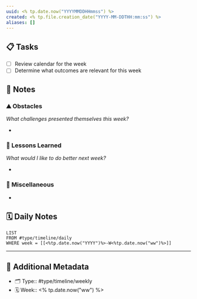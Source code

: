 ```yaml
---
uuid: <% tp.date.now("YYYYMMDDHHmmss") %>
created: <% tp.file.creation_date("YYYY-MM-DDTHH:mm:ss") %>
aliases: []
---
```



## 📋 Tasks

- [ ] Review calendar for the week
- [ ] Determine what outcomes are relevant for this week

## 📝 Notes

### ⛰ Obstacles

_What challenges presented themselves this week?_

- 

### 🎒 Lessons Learned

_What would I like to do better next week?_

- 

### 📖 Miscellaneous

- 

## 🗓️ Daily Notes

```dataview
LIST
FROM #type/timeline/daily
WHERE week = [[<%tp.date.now("YYYY")%>-W<%tp.date.now("ww")%>]]
```

---

## 📇 Additional Metadata

- 🗂 Type:: #type/timeline/weekly
- 🗓️ Week:: <% tp.date.now("ww") %>